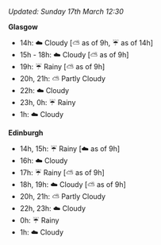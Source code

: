 *Updated: Sunday 17th March 12:30*

**Glasgow**

* 14h: :cloud: Cloudy [:partly_sunny: as of 9h, :umbrella: as of 14h]
* 15h - 18h: :cloud: Cloudy [:partly_sunny: as of 9h]
* 19h: :umbrella: Rainy [:partly_sunny: as of 9h]
* 20h, 21h: :partly_sunny: Partly Cloudy
* 22h: :cloud: Cloudy
* 23h, 0h: :umbrella: Rainy
* 1h: :cloud: Cloudy

**Edinburgh**

* 14h, 15h: :umbrella: Rainy [:cloud: as of 9h]
* 16h: :cloud: Cloudy
* 17h: :umbrella: Rainy [:partly_sunny: as of 9h]
* 18h, 19h: :cloud: Cloudy [:partly_sunny: as of 9h]
* 20h, 21h: :partly_sunny: Partly Cloudy
* 22h, 23h: :cloud: Cloudy
* 0h: :umbrella: Rainy
* 1h: :cloud: Cloudy
